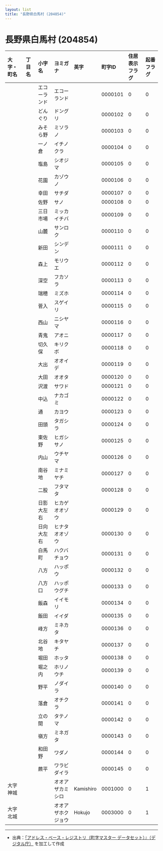 ```yaml
---
layout: list
title: "長野県白馬村 (204854)"
---
```


# 長野県白馬村 (204854)

| 大字・町名 | 丁目名 | 小字名 | ヨミガナ | 英字 | 町字ID | 住居表示フラグ | 起番フラグ |
|:---|:---|:---|:---|:---|:---|:---|:---|
|  |  | エコーランド | エコーランド |  | 0000101 | 0 | 0 |
|  |  | どんぐり | ドングリ |  | 0000102 | 0 | 0 |
|  |  | みそら野 | ミソラノ |  | 0000103 | 0 | 0 |
|  |  | 一ノ倉 | イチノクラ |  | 0000104 | 0 | 0 |
|  |  | 塩島 | シオジマ |  | 0000105 | 0 | 0 |
|  |  | 花園 | カゾウノ |  | 0000106 | 0 | 0 |
|  |  | 幸田 | サチダ |  | 0000107 | 0 | 0 |
|  |  | 佐野 | サノ |  | 0000108 | 0 | 0 |
|  |  | 三日市場 | ミッカイチバ |  | 0000109 | 0 | 0 |
|  |  | 山麓 | サンロク |  | 0000110 | 0 | 0 |
|  |  | 新田 | シンデン |  | 0000111 | 0 | 0 |
|  |  | 森上 | モリウエ |  | 0000112 | 0 | 0 |
|  |  | 深空 | フカソラ |  | 0000113 | 0 | 0 |
|  |  | 瑞穂 | ミズホ |  | 0000114 | 0 | 0 |
|  |  | 菅入 | スゲイリ |  | 0000115 | 0 | 0 |
|  |  | 西山 | ニシヤマ |  | 0000116 | 0 | 0 |
|  |  | 青鬼 | アオニ |  | 0000117 | 0 | 0 |
|  |  | 切久保 | キリクボ |  | 0000118 | 0 | 0 |
|  |  | 大出 | オオイデ |  | 0000119 | 0 | 0 |
|  |  | 大田 | オオタ |  | 0000120 | 0 | 0 |
|  |  | 沢渡 | サワド |  | 0000121 | 0 | 0 |
|  |  | 中込 | ナカゴミ |  | 0000122 | 0 | 0 |
|  |  | 通 | カヨウ |  | 0000123 | 0 | 0 |
|  |  | 田頭 | タガシラ |  | 0000124 | 0 | 0 |
|  |  | 東佐野 | ヒガシサノ |  | 0000125 | 0 | 0 |
|  |  | 内山 | ウチヤマ |  | 0000126 | 0 | 0 |
|  |  | 南谷地 | ミナミヤチ |  | 0000127 | 0 | 0 |
|  |  | 二股 | フタマタ |  | 0000128 | 0 | 0 |
|  |  | 日影大左右 | ヒカゲオオゾウ |  | 0000129 | 0 | 0 |
|  |  | 日向大左右 | ヒナタオオゾウ |  | 0000130 | 0 | 0 |
|  |  | 白馬町 | ハクバチョウ |  | 0000131 | 0 | 0 |
|  |  | 八方 | ハッポウ |  | 0000132 | 0 | 0 |
|  |  | 八方口 | ハッポウグチ |  | 0000133 | 0 | 0 |
|  |  | 飯森 | イイモリ |  | 0000134 | 0 | 0 |
|  |  | 飯田 | イイダ |  | 0000135 | 0 | 0 |
|  |  | 峰方 | ミネカタ |  | 0000136 | 0 | 0 |
|  |  | 北谷地 | キタヤチ |  | 0000137 | 0 | 0 |
|  |  | 堀田 | ホッタ |  | 0000138 | 0 | 0 |
|  |  | 堀之内 | ホリノウチ |  | 0000139 | 0 | 0 |
|  |  | 野平 | ノダイラ |  | 0000140 | 0 | 0 |
|  |  | 落倉 | オチクラ |  | 0000141 | 0 | 0 |
|  |  | 立の間 | タテノマ |  | 0000142 | 0 | 0 |
|  |  | 嶺方 | ミネガタ |  | 0000143 | 0 | 0 |
|  |  | 和田野 | ワダノ |  | 0000144 | 0 | 0 |
|  |  | 蕨平 | ワラビダイラ |  | 0000145 | 0 | 0 |
| 大字神城 |  |  | オオアザカミシロ | Kamishiro | 0001000 | 0 | 1 |
| 大字北城 |  |  | オオアザホクジョウ | Hokujo | 0003000 | 0 | 1 |

---

- 出典：[「アドレス・ベース・レジストリ（町字マスター データセット）』（デジタル庁）](https://www.digital.go.jp/policies/base_registry_address/) を加工して作成
